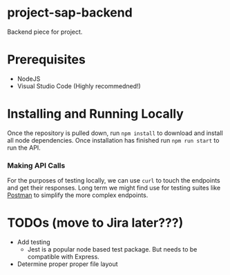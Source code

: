 # project-sap-backend
Backend piece for project.

# Prerequisites
- NodeJS
- Visual Studio Code (Highly recommedned!)

# Installing and Running Locally
Once the repository is pulled down, run `npm install` to download and install all node dependencies. Once installation has finished run `npm run start` to run the API. 

### Making API Calls
For the purposes of testing locally, we can use `curl` to touch the endpoints and get their responses. Long term we might find use for testing suites like [Postman](https://www.postman.com/) to simplify the more complex endpoints.

# TODOs (move to Jira later???)
- Add testing
  - Jest is a popular node based test package. But needs to be compatible with Express.
- Determine proper proper file layout